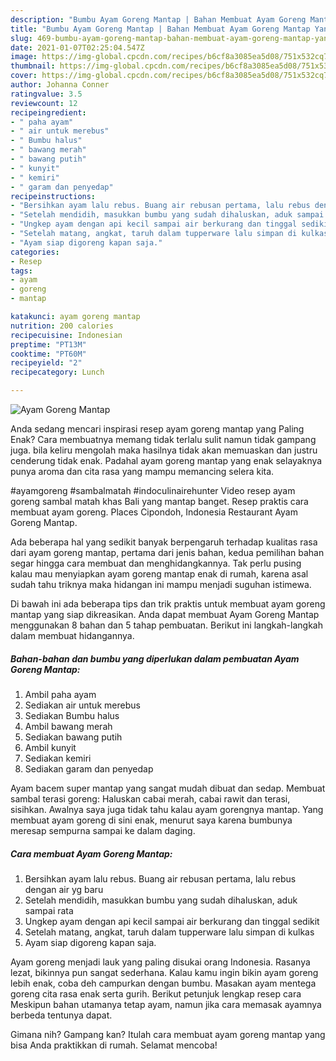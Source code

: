 ```yaml
---
description: "Bumbu Ayam Goreng Mantap | Bahan Membuat Ayam Goreng Mantap Yang Menggugah Selera"
title: "Bumbu Ayam Goreng Mantap | Bahan Membuat Ayam Goreng Mantap Yang Menggugah Selera"
slug: 469-bumbu-ayam-goreng-mantap-bahan-membuat-ayam-goreng-mantap-yang-menggugah-selera
date: 2021-01-07T02:25:04.547Z
image: https://img-global.cpcdn.com/recipes/b6cf8a3085ea5d08/751x532cq70/ayam-goreng-mantap-foto-resep-utama.jpg
thumbnail: https://img-global.cpcdn.com/recipes/b6cf8a3085ea5d08/751x532cq70/ayam-goreng-mantap-foto-resep-utama.jpg
cover: https://img-global.cpcdn.com/recipes/b6cf8a3085ea5d08/751x532cq70/ayam-goreng-mantap-foto-resep-utama.jpg
author: Johanna Conner
ratingvalue: 3.5
reviewcount: 12
recipeingredient:
- " paha ayam"
- " air untuk merebus"
- " Bumbu halus"
- " bawang merah"
- " bawang putih"
- " kunyit"
- " kemiri"
- " garam dan penyedap"
recipeinstructions:
- "Bersihkan ayam lalu rebus. Buang air rebusan pertama, lalu rebus dengan air yg baru"
- "Setelah mendidih, masukkan bumbu yang sudah dihaluskan, aduk sampai rata"
- "Ungkep ayam dengan api kecil sampai air berkurang dan tinggal sedikit"
- "Setelah matang, angkat, taruh dalam tupperware lalu simpan di kulkas"
- "Ayam siap digoreng kapan saja."
categories:
- Resep
tags:
- ayam
- goreng
- mantap

katakunci: ayam goreng mantap 
nutrition: 200 calories
recipecuisine: Indonesian
preptime: "PT13M"
cooktime: "PT60M"
recipeyield: "2"
recipecategory: Lunch

---
```



![Ayam Goreng Mantap](https://img-global.cpcdn.com/recipes/b6cf8a3085ea5d08/751x532cq70/ayam-goreng-mantap-foto-resep-utama.jpg)

Anda sedang mencari inspirasi resep ayam goreng mantap yang Paling Enak? Cara membuatnya memang tidak terlalu sulit namun tidak gampang juga. bila keliru mengolah maka hasilnya tidak akan memuaskan dan justru cenderung tidak enak. Padahal ayam goreng mantap yang enak selayaknya punya aroma dan cita rasa yang mampu memancing selera kita.

#ayamgoreng #sambalmatah #indoculinairehunter Video resep ayam goreng sambal matah khas Bali yang mantap banget. Resep praktis cara membuat ayam goreng. Places Cipondoh, Indonesia Restaurant Ayam Goreng Mantap.

Ada beberapa hal yang sedikit banyak berpengaruh terhadap kualitas rasa dari ayam goreng mantap, pertama dari jenis bahan, kedua pemilihan bahan segar hingga cara membuat dan menghidangkannya. Tak perlu pusing kalau mau menyiapkan ayam goreng mantap enak di rumah, karena asal sudah tahu triknya maka hidangan ini mampu menjadi suguhan istimewa.


Di bawah ini ada beberapa tips dan trik praktis untuk membuat ayam goreng mantap yang siap dikreasikan. Anda dapat membuat Ayam Goreng Mantap menggunakan 8 bahan dan 5 tahap pembuatan. Berikut ini langkah-langkah dalam membuat hidangannya.

<!--inarticleads1-->

##### Bahan-bahan dan bumbu yang diperlukan dalam pembuatan Ayam Goreng Mantap:

1. Ambil  paha ayam
1. Sediakan  air untuk merebus
1. Sediakan  Bumbu halus
1. Ambil  bawang merah
1. Sediakan  bawang putih
1. Ambil  kunyit
1. Sediakan  kemiri
1. Sediakan  garam dan penyedap


Ayam bacem super mantap yang sangat mudah dibuat dan sedap. Membuat sambal terasi goreng: Haluskan cabai merah, cabai rawit dan terasi, sisihkan. Awalnya saya juga tidak tahu kalau ayam gorengnya mantap. Yang membuat ayam goreng di sini enak, menurut saya karena bumbunya meresap sempurna sampai ke dalam daging. 

<!--inarticleads2-->

##### Cara membuat Ayam Goreng Mantap:

1. Bersihkan ayam lalu rebus. Buang air rebusan pertama, lalu rebus dengan air yg baru
1. Setelah mendidih, masukkan bumbu yang sudah dihaluskan, aduk sampai rata
1. Ungkep ayam dengan api kecil sampai air berkurang dan tinggal sedikit
1. Setelah matang, angkat, taruh dalam tupperware lalu simpan di kulkas
1. Ayam siap digoreng kapan saja.


Ayam goreng menjadi lauk yang paling disukai orang Indonesia. Rasanya lezat, bikinnya pun sangat sederhana. Kalau kamu ingin bikin ayam goreng lebih enak, coba deh campurkan dengan bumbu. Masakan ayam mentega goreng cita rasa enak serta gurih. Berikut petunjuk lengkap resep cara Meskipun bahan utamanya tetap ayam, namun jika cara memasak ayamnya berbeda tentunya dapat. 

Gimana nih? Gampang kan? Itulah cara membuat ayam goreng mantap yang bisa Anda praktikkan di rumah. Selamat mencoba!
